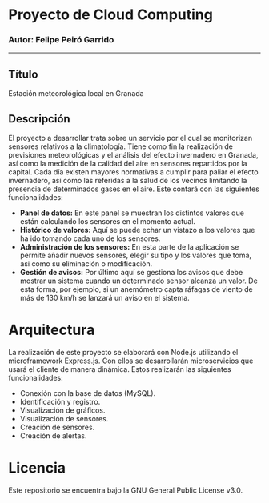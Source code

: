# Proyecto de Cloud Computing
### Autor: Felipe Peiró Garrido

---

## Título
Estación meteorológica local en Granada

## Descripción
El proyecto a desarrollar trata sobre un servicio por el cual se monitorizan sensores relativos a la climatología. Tiene como fin la realización de previsiones meteorológicas y el análisis del efecto invernadero en Granada, así como la medición de la calidad del aire en sensores repartidos por la capital. Cada día existen mayores normativas a cumplir para paliar el efecto invernadero, así como las referidas a la salud de los vecinos limitando la presencia de determinados gases en el aire. Este contará con las siguientes funcionalidades:

- **Panel de datos:** En este panel se muestran los distintos valores que están calculando los sensores en el momento actual.
- **Histórico de valores:** Aquí se puede echar un vistazo a los valores que ha ido tomando cada uno de los sensores.
- **Administración de los sensores:** En esta parte de la aplicación se permite añadir nuevos sensores, elegir su tipo y los valores que toma, asi como su eliminación o modificación.
- **Gestión de avisos:** Por último aquí se gestiona los avisos que debe mostrar un sistema cuando un determinado sensor alcanza un valor. De esta forma, por ejemplo, si un anemómetro capta ráfagas de viento de más de 130 km/h se lanzará un aviso en el sistema.

# Arquitectura
La realización de este proyecto se elaborará con Node.js utilizando el microframework Express.js. Con ellos se desarrollarán microservicios que usará el cliente de manera dinámica. Estos realizarán las siguientes funcionalidades:

- Conexión con la base de datos (MySQL).
- Identificación y registro.
- Visualización de gráficos.
- Visualización de sensores.
- Creación de sensores.
- Creación de alertas.

# Licencia
Este repositorio se encuentra bajo la GNU General Public License v3.0.
